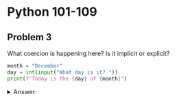 # Python 101-109
## Problem 3

What coercion is happening here? Is it implicit or explicit?

```Python
month = "December"
day = int(input("What day is it? "))
print(f"Today is the {day} of {month}")
```

<details>
  <summary>Answer:</summary>
  The user is prompted for the day of the week. The value from the user is explicitly coerced into an integer with the int() function and assigned to the variable day. The print() function is called with an f-string prefix which allows string interpolation. Any expressions within the {} are replaced by the value of the expressions. The values are coerced implicitly into strings The concepts demonstrated here are string interpolation and both explicit and implicit coercion.
</details>
